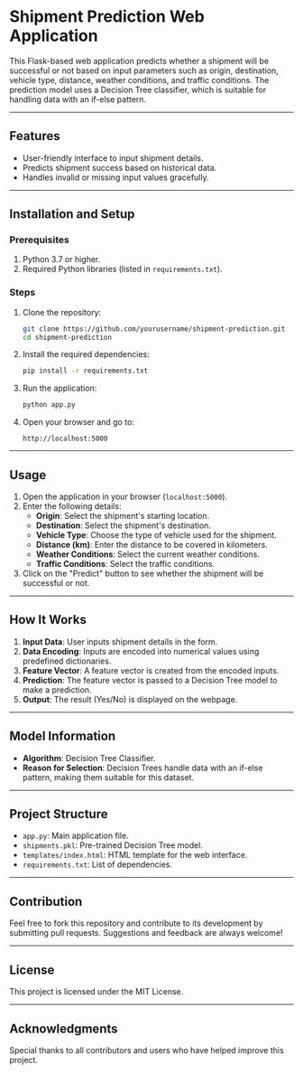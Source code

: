# Shipment Prediction Web Application

This Flask-based web application predicts whether a shipment will be successful or not based on input parameters such as origin, destination, vehicle type, distance, weather conditions, and traffic conditions. The prediction model uses a Decision Tree classifier, which is suitable for handling data with an if-else pattern.

---

## Features
- User-friendly interface to input shipment details.
- Predicts shipment success based on historical data.
- Handles invalid or missing input values gracefully.

---

## Installation and Setup

### Prerequisites
1. Python 3.7 or higher.
2. Required Python libraries (listed in `requirements.txt`).

### Steps
1. Clone the repository:
   ```bash
   git clone https://github.com/yourusername/shipment-prediction.git
   cd shipment-prediction
   ```

2. Install the required dependencies:
   ```bash
   pip install -r requirements.txt
   ```

3. Run the application:
   ```bash
   python app.py
   ```

4. Open your browser and go to:
   ```
   http://localhost:5000
   ```

---

## Usage
1. Open the application in your browser (`localhost:5000`).
2. Enter the following details:
   - **Origin**: Select the shipment's starting location.
   - **Destination**: Select the shipment's destination.
   - **Vehicle Type**: Choose the type of vehicle used for the shipment.
   - **Distance (km)**: Enter the distance to be covered in kilometers.
   - **Weather Conditions**: Select the current weather conditions.
   - **Traffic Conditions**: Select the traffic conditions.
3. Click on the "Predict" button to see whether the shipment will be successful or not.

---

## How It Works
1. **Input Data**: User inputs shipment details in the form.
2. **Data Encoding**: Inputs are encoded into numerical values using predefined dictionaries.
3. **Feature Vector**: A feature vector is created from the encoded inputs.
4. **Prediction**: The feature vector is passed to a Decision Tree model to make a prediction.
5. **Output**: The result (Yes/No) is displayed on the webpage.

---

## Model Information
- **Algorithm**: Decision Tree Classifier.
- **Reason for Selection**: Decision Trees handle data with an if-else pattern, making them suitable for this dataset.

---

## Project Structure
- `app.py`: Main application file.
- `shipments.pkl`: Pre-trained Decision Tree model.
- `templates/index.html`: HTML template for the web interface.
- `requirements.txt`: List of dependencies.

---

## Contribution
Feel free to fork this repository and contribute to its development by submitting pull requests. Suggestions and feedback are always welcome!

---

## License
This project is licensed under the MIT License.

---

## Acknowledgments
Special thanks to all contributors and users who have helped improve this project.

